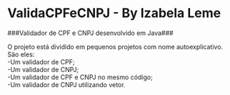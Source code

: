 # ValidaCPFeCNPJ - By Izabela Leme #
###Validador de CPF e CNPJ desenvolvido em Java###

<p>
  O projeto está dividido em pequenos projetos com nome autoexplicativo. São eles:<br/>
  -Um validador de CPF;<br/>
  -Um validador de CNPJ;<br/>
  -Um validador de CPF e CNPJ no mesmo código;<br/>
  -Um validador de CNPJ utilizando vetor.
</p>
